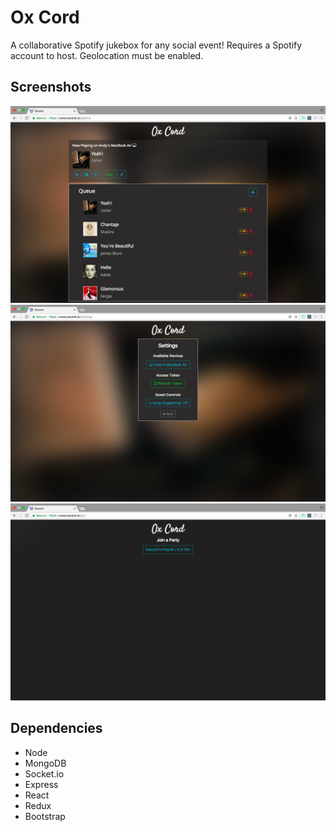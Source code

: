 # Ox Cord
A collaborative Spotify jukebox for any social event! Requires a Spotify account to host. Geolocation must be enabled.

## Screenshots
![Host Player](https://github.com/achl93/ox-cord/blob/master/public/demo_screens/1.png)
![Host Settings](https://github.com/achl93/ox-cord/blob/master/public/demo_screens/2.png)
![Join Rooms](https://github.com/achl93/ox-cord/blob/master/public/demo_screens/3.png)

## Dependencies
- Node
- MongoDB
- Socket.io
- Express
- React
- Redux
- Bootstrap
